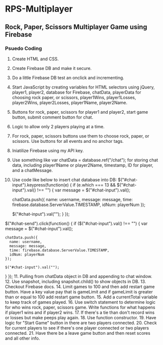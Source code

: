 # RPS-Multiplayer
## Rock, Paper, Scissors Multiplayer Game using Firebase

### Psuedo Coding
1. Create HTML and CSS.
2. Create Firebase DB and make it secure.
3. Do a little Firebase DB test an onclick and incrementing.
4. Start JavaScript by creating variables for HTML selectors using jQuery, player1, player2, database for Firebase, chatData, playerData for choosing rock paper, or scissors, player1Wins, player1Losses, player2Wins, player2Losses, player1Name, player2Name.
5. Buttons for rock, paper, scissors for player1 and player2, start game button, submit comment button for chat.
6. Logic to allow only 2 players playing at a time.
7. For rock, paper, scissors buttons use them to choose rock, paper, or scissors. Use buttons for all events and no anchor tags.
8. Iniatilize Firebase using my API key.
9. Use something like var chatData = database.ref("/chat"); for storing chat data, including player1Name or player2Name, timestamp, ID for player, and a chatMessage.
10. Use code like below to insert chat database into DB:
$("#chat-input").keypress(function(e) {
  if (e.which === 13 && $("#chat-input").val() !== "") {
    var message = $("#chat-input").val();

    chatData.push({
      name: username,
      message: message,
      time: firebase.database.ServerValue.TIMESTAMP,
      idNum: playerNum
    });

    $("#chat-input").val("");
  }
});

$("#chat-send").click(function() {
  if ($("#chat-input").val() !== "") {
    var message = $("#chat-input").val();

    chatData.push({
      name: username,
      message: message,
      time: firebase.database.ServerValue.TIMESTAMP,
      idNum: playerNum
    });

    $("#chat-input").val("");
  }
});
11. Pulling from chatData object in DB and appending to chat window.
12. Use snapshot, including snapshot.child() to show objects in DB.
13. Checkout Firebase docs.
14. Limit games to 100 and then add restart game button. Have a key value pay that is gameLimit and if gameLimit is greater than or equal to 100 add restart game button.
15. Add a currentTotal variable to keep track of games played.
16. Use switch statement to determine logic for who wins rock, paper, scissors game. Write functions for what happens if player1 wins and if player2 wins. 
17. If there's a tie than don't record wins or losses but make peeps play again.
18. Use function constructor.
19. Have logic for "Start Game" button in there are two players connected.
20. Check for current players to see if there's one player connected or two players connected.
21. Have there be a leave game button and then reset scores and all other info.